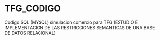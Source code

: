 # TFG_CODIGO

Codigo SQL (MYSQL) simulacion comercio para TFG (ESTUDIO E IMPLEMENTACION DE LAS RESTRICCIONES SEMANTICAS DE UNA BASE DE DATOS RELACIONAL)
